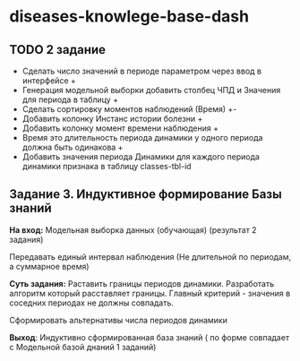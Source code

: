 # diseases-knowlege-base-dash

## TODO 2 задание

* Сделать число значений в периоде параметром через ввод в интерфейсе +
* Генерация модельной выборки добавить столбец ЧПД и Значения для периода в таблицу +
* Сделать сортировку моментов наблюдений (Время) +-
* Добавить колонку Инстанс истории болезни +
* Добавить колонку момент времени наблюдения +
* Время это длительность периода динамики у одного периода должна быть одинакова +
* Добавить значения периода Динамики для каждого периода динамики признака в таблицу classes-tbl-id

## Задание 3. Индуктивное формирование Базы знаний

**На вход:** Модельная выборка данных (обучающая) (результат 2 задания)

Передавать единый интервал наблюдения (Не длительной по периодам, а суммарное время)

**Суть задания:** Раставить границы периодов динамики. Разработать алгоритм который расставляет границы.
Главный критерий - значения в соседних периодах не должны совпадать.

Сформировать альтернативы числа периодов динамики


**Выход**: Индуктивно сформированная база знаний ( по форме совпадает с Модельной базой днаний 1 заданий)
